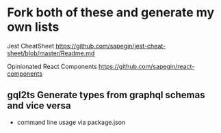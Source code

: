 # Fork both of these and generate my own lists

Jest CheatSheet
https://github.com/sapegin/jest-cheat-sheet/blob/master/Readme.md

Opinionated React Components
https://github.com/sapegin/react-components

## gql2ts Generate types from graphql schemas and vice versa

- command line usage via package.json
